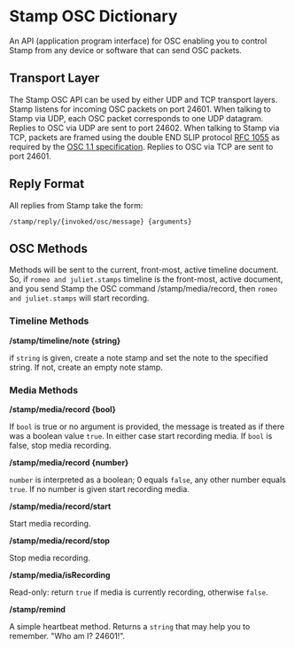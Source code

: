 # Stamp OSC Dictionary

An API (application program interface) for OSC enabling you to control Stamp from any device or software that can send OSC packets.

## Transport Layer

The Stamp OSC API can be used by either UDP and TCP transport layers. Stamp listens for incoming OSC packets on port 24601. When talking to Stamp via UDP, each OSC packet corresponds to one UDP datagram. Replies to OSC via UDP are sent to port 24602. When talking to Stamp via TCP, packets are framed using the double END SLIP protocol [RFC 1055](https://tools.ietf.org/rfc/rfc1055.txt) as required by the [OSC 1.1 specification](http://opensoundcontrol.org/introduction-osc). Replies to OSC via TCP are sent to port 24601.

## Reply Format

All replies from Stamp take the form:

`/stamp/reply/{invoked/osc/message} {arguments}`

## OSC Methods

Methods will be sent to the current, front-most, active timeline document. So, if `romeo and juliet.stamps` timeline is the front-most, active document, and you send Stamp the OSC command /stamp/media/record, then `romeo and juliet.stamps` will start recording.

### Timeline Methods

**/stamp/timeline/note {string}**

if `string` is given, create a note stamp and set the note to the specified string. If not, create an empty note stamp.

### Media Methods

**/stamp/media/record {bool}**

If `bool` is true or no argument is provided, the message is treated as if there was a boolean value `true`. In either case start recording media. 
If `bool` is false, stop media recording.

**/stamp/media/record {number}**

`number` is interpreted as a boolean; 0 equals `false`, any other number equals `true`. If no number is given start recording media.

**/stamp/media/record/start**

Start media recording.

**/stamp/media/record/stop**

Stop media recording.

**/stamp/media/isRecording**

Read-only: return `true` if media is currently recording, otherwise `false`.

**/stamp/remind**

A simple heartbeat method. Returns a `string` that may help you to remember. "Who am I? 24601!".
